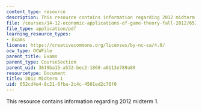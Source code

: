 ```yaml
---
content_type: resource
description: This resource contains information regarding 2012 midterm 1.
file: /courses/14-12-economic-applications-of-game-theory-fall-2012/652cd4e48c216fba2c4c4501ed2c76f0_MIT14_12F12_midterm1.pdf
file_type: application/pdf
learning_resource_types:
- Exams
license: https://creativecommons.org/licenses/by-nc-sa/4.0/
ocw_type: OCWFile
parent_title: Exams
parent_type: CourseSection
parent_uid: 3619ba15-a532-bec2-1868-a6113e789a80
resourcetype: Document
title: 2012 Midterm 1
uid: 652cd4e4-8c21-6fba-2c4c-4501ed2c76f0
---
```

This resource contains information regarding 2012 midterm 1.